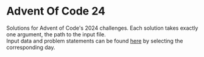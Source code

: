 # Advent Of Code 24
 Solutions for Advent of Code's 2024 challenges. Each solution takes exactly one argument, the path to the input file.\
 Input data and problem statements can be found [here](https://adventofcode.com/2024) by selecting the corresponding day.

